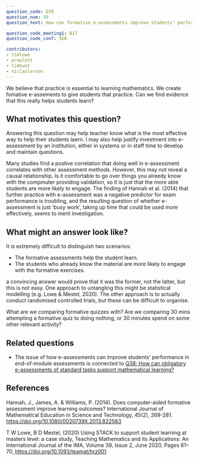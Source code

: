 ```yaml
---
question_code: Q39 
question_num: 39 
question_text: How can formative e-assessments improve students' performance in end-of-module assessments? 

question_code_meeting1: B17 
question_code_conf: SE8 

contributors: 
- timlowe
- prowlett
- timhunt
- niclaslarson
---
```


We believe that practice is essential to learning mathematics. We create fomative e-assements to give students that practice. Can we find evidence that this really helps students learn?


## What motivates this question?

Answering this question may help teacher know what is the most effective way to help their students laern. I may also help justify investment into e-assessment by an institution, either in systems or in staff time to develop and maintain questions.

Many studies find a postive correlation that doing well in e-assessment correlates with other assessment methods. However, this may not reveal a causal relationship. Is it comfortable to go over things you alreedy know with the compmuter providing validation, so it is just that the more able students are more likely to engage. The finding of Hannah et al. (2014) that further practice with e-assessment was a negative predictor for exam performance is troubling, and the resulting question of whether e-assessment is just ‘busy work’, taking up time that could be used more effectively, seems to merit investigation.


## What might an answer look like?

It is extremely difficult to distinguish two scenarios:

- The formative assessments help the student learn.
- The students who already know the material are more likely to engage with the formative exercises.

a convincing answer would prove that it was the former, not the latter, but this is not easy. One approach to untangling this might be statistical modelling (e.g. Lowe & Mestel, 2020). The other approach is to actually conduct randomised controlled trials, but these can be difficult to organise.

What are we comparing formative quizzes with? Are we comparing 30 mins attempting a formative quiz to doing nothing, or 30 minutes spend on some other relevant activity?


## Related questions

* The issue of how e-assessments can improve students’ performance in end-of-module assessments is connected to [Q38: How can obligatory e-assessments of standard tasks support mathematical learning?](Q38)

## References

Hannah, J., James, A. & Williams, P. (2014). Does computer-aided formative assessment improve learning outcomes? International Journal of Mathematical Education in Science and Technology, 45(2), 269-281. https://doi.org/10.1080/0020739X.2013.822583

T W Lowe, B D Mestel, (2020) Using STACK to support student learning at masters level: a case study, Teaching Mathematics and its Applications: An International Journal of the IMA, Volume 39, Issue 2, June 2020, Pages 61–70, https://doi.org/10.1093/teamat/hrz001

